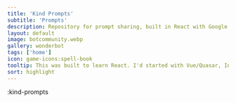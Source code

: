 ```yaml
---
title: 'Kind Prompts'
subtitle: 'Prompts'
description: Repository for prompt sharing, built in React with Google Authentication
layout: default
image: botcommunity.webp
gallery: wonderbot
tags: ['home']
icon: game-icons:spell-book
tooltip: This was built to learn React. I'd started with Vue/Quasar, Inertia Laravel, and then Nuxt 3/Prisma, but at the Vue Forge Hackathon, someone shared a jobhunting anecdote about being told to learn React if they want to get work. So...this was strongly built on the back of a three 1/2 hour youtube tutorial that took me three days to digest. But now I feel much more secure in switching frameworks, and appreciating the node.js and Javascript under the curtain. If you try to login from here, it will probably not work.  Try https://kindprompts.vercel.app/
sort: highlight
---
```


:kind-prompts
